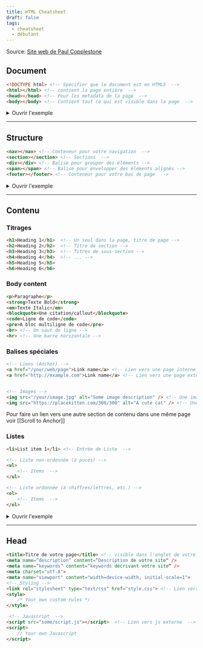 ```yaml
---
title: HTML Cheatsheet
draft: false
tags:
  - cheatsheet
  - débutant
---
```


Source: [Site web de Paul Copplestone](https://paul.copplest.one/knowledge/tech/html-cheatsheet.html)

## Document

```html
<!DOCTYPE html> <!-- Spécifier que le document est en HTML5  -->
<html></html> <!-- contient la page entière  -->
<head></head> <!-- Pour les metadata de la page  -->
<body></body> <!-- Contient tout ce qui est visible dans la page  -->
```
<details>
<summary>Ouvrir l'exemple</summary>

```html
<!DOCTYPE html>
<html>
    <head>
        <!-- Metadata ici -->
    </head>
    <body>
        <!-- Contenu visible ici -->
    <body>
</html>
```

</details>

---

## Structure 

```html
<nav></nav> <!-- Conteneur pour votre navigation  -->
<section></section> <!-- Sections  -->
<div></div> <!-- Balise pour grouper des éléments -->
<span></span> <!-- Balise pour envelopper des éléments alignés -->
<footer></footer> <!-- Conteneur pour votre bas de page  -->
```
<details>
<summary>Ouvrir l'exemple</summary>

```html
<body>
    <nav></nav>
    <section>
        <div>Some content<div>
        <div>Some other content<div>
    </section>
    <section>
        <div>
            <span>More</span> <span>content</span>
        <div>
    </section>
    <footer>
        <div>Logo</div>
        <div>Links</div>
    </footer>
<body>
```

</details>

---

## Contenu

### Titrages

```html
<h1>Heading 1</h1>  <!-- Un seul dans la page, titre de page -->
<h2>Heading 2</h2>  <!-- Titre de section -->
<h3>Heading 3</h3>  <!-- Titres de sous-section -->
<h4>Heading 4</h4>  <!-- ... -->
<h5>Heading 5</h5>
<h6>Heading 6</h6>
```

### Body content

```html
<p>Paragraphe</p>
<strong>Texte Bold</strong>
<em>Texte Italic</em>
<blockquote>Une citation/callout</blockquote>
<code>Ligne de code</code>
<pre>A bloc multiligne de code</pre>
<br> <!-- Un saut de ligne -->
<hr> <!-- Une barre horizontale -->

```

### Balises spéciales

```html
<!-- Liens (Anchor) -->
<a href="/your/web/page">Link name</a> <!-- Lien vers une page interne à votre site  -->
<a href="http://example.com">Link name</a> <!-- Lien vers une page externe sur le web  -->


<!-- Images -->
<img src="/your/image.jpg" alt="Some image description" /> <!-- Une image stockée sur votre site  -->
<img src="https://placekitten.com/300/300" alt="A cute cat" /> <!-- Une image stockées sur un autre site -->

```
Pour faire un lien vers une autre section de contenu dans une même page voir [[Scroll to Anchor]]

### Listes

```html
<li>List item 1</li> <!-- Entrée de Liste  -->

<!-- Liste non-ordonnée (à puces) -->
<ul>
    <!-- Items  -->
</ul> 

<!-- Liste ordonnée (à chiffres/lettres, etc.) -->
<ol>
    <!-- Items  -->
</ol> 
```

<details>
<summary>Ouvrir l'exemple</summary>

```html
<ul>
    <li>List item 1</li>
    <li>List item 2</li>
</ul>
<ol>
    <li>List item 1</li>
    <li>List item 2</li>
</ol>
```

</details>

---

## Head

```html
<title>Titre de votre page</title> <!-- visible dans l'onglet de votre browser -->
<meta name=“description“ content=“Description de votre site" />
<meta name=“keywords“ content=“keywords décrivant votre site“ />
<meta charset="utf-8">
<meta name="viewport" content="width=device-width, initial-scale=1">
<!-- Styling -->
<link rel="stylesheet" type="text/css" href="style.css"> <!-- Lien vers css externe  -->
<style>
    /* Your own custom rules */
</style>

 <!-- Javascript  -->
<script src="some/script.js"></script>  <!-- Lien vers js externe  -->
<script>
    // Your own Javascript
</script>
```